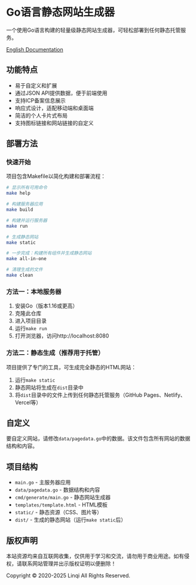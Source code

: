 # Go语言静态网站生成器

一个使用Go语言构建的轻量级静态网站生成器，可轻松部署到任何静态托管服务。

[English Documentation](README.md)

## 功能特点

- 易于自定义和扩展
- 通过JSON API提供数据，便于前端使用
- 支持ICP备案信息展示
- 响应式设计，适配移动端和桌面端
- 简洁的个人卡片式布局
- 支持图标链接和网站链接的自定义

## 部署方法

### 快速开始

项目包含Makefile以简化构建和部署流程：

```bash
# 显示所有可用命令
make help

# 构建服务器应用
make build

# 构建并运行服务器
make run

# 生成静态网站
make static

# 一步完成：构建所有组件并生成静态网站
make all-in-one

# 清理生成的文件
make clean
```

### 方法一：本地服务器

1. 安装Go（版本1.16或更高）
2. 克隆此仓库
3. 进入项目目录
4. 运行`make run`
5. 打开浏览器，访问http://localhost:8080

### 方法二：静态生成（推荐用于托管）

项目提供了专门的工具，可生成完全静态的HTML网站：

1. 运行`make static`
2. 静态网站将生成在`dist`目录中
3. 将`dist`目录中的文件上传到任何静态托管服务（GitHub Pages、Netlify、Vercel等）

## 自定义

要自定义网站，请修改`data/pagedata.go`中的数据。该文件包含所有网站的数据结构和内容。

## 项目结构

- `main.go` - 主服务器应用
- `data/pagedata.go` - 数据结构和内容
- `cmd/generate/main.go` - 静态网站生成器
- `templates/template.html` - HTML模板
- `static/` - 静态资源（CSS、图片等）
- `dist/` - 生成的静态网站（运行`make static`后）

## 版权声明

本站资源均来自互联网收集，仅供用于学习和交流，请勿用于商业用途。如有侵权，请联系网站管理并出示版权证明以便删除！

Copyright © 2020-2025 Linqi All Rights Reserved. 